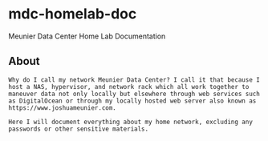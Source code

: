 ﻿# mdc-homelab-doc
Meunier Data Center Home Lab Documentation

## About
	Why do I call my network Meunier Data Center? I call it that because I host a NAS, hypervisor, and network rack which all work together to maneuver data not only locally but elsewhere through web services such as DigitalOcean or through my locally hosted web server also known as https://www.joshuameunier.com.

	Here I will document everything about my home network, excluding any passwords or other sensitive materials.

